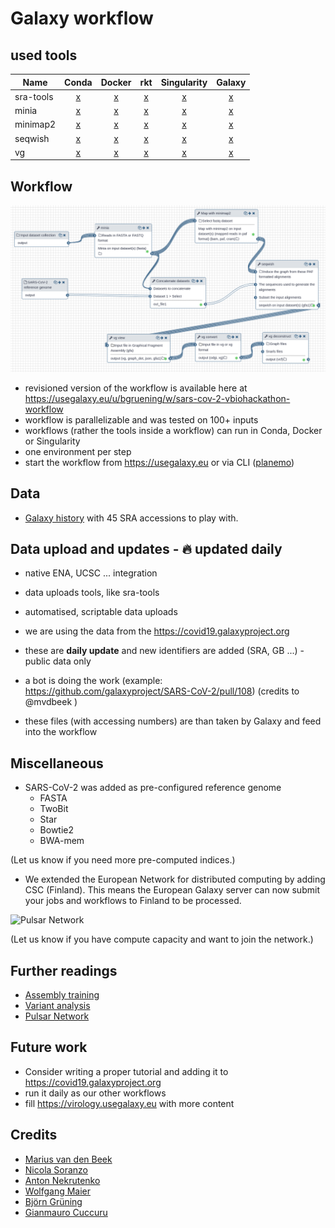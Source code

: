 # Galaxy workflow

## used tools

| Name | Conda | Docker | rkt | Singularity | Galaxy |
|-------|:----:|:-----:|:-------:|:------:|:----:|
|sra-tools | [x](https://anaconda.org/bioconda/sra-tools) | [x](https://quay.io/repository/biocontainers/sra-tools) | [x](https://quay.io/repository/biocontainers/sra-tools) | [x](https://depot.galaxyproject.org/singularity/) | [x](https://toolshed.g2.bx.psu.edu/view/iuc/sra-tools/) |
|minia | [x](https://anaconda.org/bioconda/minia) | [x](https://quay.io/repository/biocontainers/minia) | [x](https://quay.io/repository/biocontainers/minia) | [x](https://depot.galaxyproject.org/singularity/) | [x](https://toolshed.g2.bx.psu.edu/view/iuc/minia/) |
|minimap2 | [x](https://anaconda.org/bioconda/minimap) | [x](https://quay.io/repository/biocontainers/minimap2) | [x](https://quay.io/repository/biocontainers/minimap2) |[x](https://depot.galaxyproject.org/singularity/) | [x](https://toolshed.g2.bx.psu.edu/view/iuc/minimap2/) |
|seqwish | [x](https://anaconda.org/bioconda/seqwish) | [x](https://quay.io/repository/biocontainers/seqwish) | [x](https://quay.io/repository/biocontainers/seqwish) |[x](https://depot.galaxyproject.org/singularity/) | [x](https://toolshed.g2.bx.psu.edu/view/iuc/seqwish/) |
|vg | [x](https://anaconda.org/bioconda/vg) | [x](https://quay.io/repository/biocontainers/vg) | [x](https://quay.io/repository/biocontainers/vg) |[x](https://depot.galaxyproject.org/singularity/) | [x](https://toolshed.g2.bx.psu.edu/view/iuc/vg_deconstruct/) |

## Workflow

[![Galaxy workflow](workflow.png)](https://usegalaxy.eu/u/bgruening/w/sars-cov-2-vbiohackathon-workflow)

* revisioned version of the workflow is available here at https://usegalaxy.eu/u/bgruening/w/sars-cov-2-vbiohackathon-workflow
* workflow is parallelizable and was tested on 100+ inputs
* workflows (rather the tools inside a workflow) can run in Conda, Docker or Singularity
* one environment per step
* start the workflow from https://usegalaxy.eu or via CLI ([planemo](https://planemo.readthedocs.io))

## Data

* [Galaxy history](https://usegalaxy.eu/u/bgruening/h/45-sra-sars-cov-2-datasets-to-play-with) with 45 SRA accessions to play with.


## Data upload and updates - :fire: updated daily

* native ENA, UCSC ... integration
* data uploads tools, like sra-tools
* automatised, scriptable data uploads

* we are using the data from the https://covid19.galaxyproject.org
* these are **daily update** and new identifiers are added (SRA, GB ...) - public data only
* a bot is doing the work (example: https://github.com/galaxyproject/SARS-CoV-2/pull/108) (credits to @mvdbeek )
* these files (with accessing numbers) are than taken by Galaxy and feed into the workflow


## Miscellaneous

* SARS-CoV-2 was added as pre-configured reference genome
	* FASTA
	* TwoBit
	* Star
	* Bowtie2
	* BWA-mem

(Let us know if you need more pre-computed indices.)

* We extended the European Network for distributed computing by adding  CSC (Finland).
This means the European Galaxy server can now submit your jobs and workflows to Finland to be processed.

![Pulsar Network](https://pulsar-network.readthedocs.io/en/latest/_images/nodes.png)

(Let us know if you have compute capacity and want to join the network.)


## Further readings
* [Assembly training](https://training.galaxyproject.org/training-material/topics/assembly/)
* [Variant analysis](https://training.galaxyproject.org/training-material/topics/variant-analysis/)
* [Pulsar Network](https://pulsar-network.readthedocs.io)

## Future work

* Consider writing a proper tutorial and adding it to https://covid19.galaxyproject.org
* run it daily as our other workflows
* fill https://virology.usegalaxy.eu with more content

## Credits

* [Marius van den Beek](https://github.com/mvdbeek)
* [Nicola Soranzo](https://github.com/nsoranzo)
* [Anton Nekrutenko](https://github.com/nekrut)
* [Wolfgang Maier](https://github.com/wm75)
* [Björn Grüning](https://github.com/bgruening)
* [Gianmauro Cuccuru](https://github.com/gmauro)

